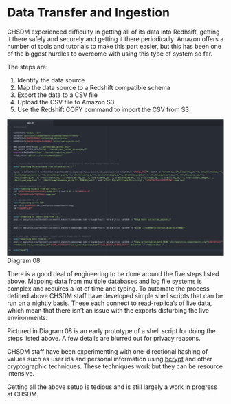 # Data Transfer and Ingestion

CHSDM experienced difficulty in getting all of its data into Redhsift, getting it there safely and securely and getting it there periodically. Amazon offers a number of tools and tutorials to make this part easier, but this has been one of the biggest hurdles to overcome with using this type of system so far.

The steps are:

1. Identify the data source
2. Map the data source to a Redshift compatible schema
3. Export the data to a CSV file
4. Upload the CSV file to Amazon S3
5. Use the Redshift COPY command to import the CSV from S3

![Diagram 08](images/diagram-08.png)
Diagram 08

There is a good deal of engineering to be done around the five steps listed above. Mapping data from multiple databases and log file systems is complex and requires a lot of time and typing. To automate the process defined above CHSDM staff have developed simple shell scripts that can be run on a nightly basis. These each connect to [read-replica’s](https://aws.amazon.com/rds/details/read-replicas/) of live data, which mean that there isn’t an issue with the exports disturbing the live environments.

Pictured in Diagram 08 is an early prototype of a shell script for doing the steps listed above. A few details are blurred out for privacy reasons.

CHSDM staff have been experimenting with one-directional hashing of values such as user ids and personal information using [bcrypt](https://en.wikipedia.org/wiki/Bcrypt) and other cryptographic techniques. These techniques work but they can be resource intensive.

Getting all the above setup is tedious and is still largely a work in progress at CHSDM.
